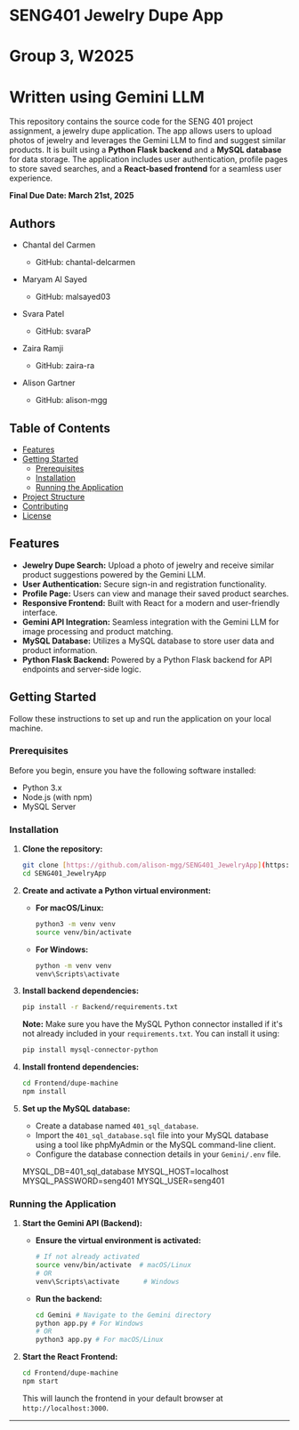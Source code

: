 # SENG401 Jewelry Dupe App
# Group 3, W2025
# Written using Gemini LLM

This repository contains the source code for the SENG 401 project assignment, a jewelry dupe application. The app allows users to upload photos of jewelry and leverages the Gemini LLM to find and suggest similar products. It is built using a **Python Flask backend** and a **MySQL database** for data storage. The application includes user authentication, profile pages to store saved searches, and a **React-based frontend** for a seamless user experience.

**Final Due Date: March 21st, 2025**

## Authors

-   Chantal del Carmen
    -   GitHub: chantal-delcarmen

-   Maryam Al Sayed
    -   GitHub: malsayed03

-   Svara Patel
    -   GitHub: svaraP

-   Zaira Ramji
    -   GitHub: zaira-ra

-   Alison Gartner
    -   GitHub: alison-mgg

## Table of Contents

- [Features](#features)
- [Getting Started](#getting-started)
  - [Prerequisites](#prerequisites)
  - [Installation](#installation)
  - [Running the Application](#running-the-application)
- [Project Structure](#project-structure)
- [Contributing](#contributing)
- [License](#license)

## Features

-   **Jewelry Dupe Search:** Upload a photo of jewelry and receive similar product suggestions powered by the Gemini LLM.
-   **User Authentication:** Secure sign-in and registration functionality.
-   **Profile Page:** Users can view and manage their saved product searches.
-   **Responsive Frontend:** Built with React for a modern and user-friendly interface.
-   **Gemini API Integration:** Seamless integration with the Gemini LLM for image processing and product matching.
-   **MySQL Database:** Utilizes a MySQL database to store user data and product information.
-   **Python Flask Backend:** Powered by a Python Flask backend for API endpoints and server-side logic.

## Getting Started

Follow these instructions to set up and run the application on your local machine.

### Prerequisites

Before you begin, ensure you have the following software installed:

-   Python 3.x
-   Node.js (with npm)
-   MySQL Server

### Installation

1.  **Clone the repository:**

    ```bash
    git clone [https://github.com/alison-mgg/SENG401_JewelryApp](https://github.com/alison-mgg/SENG401_JewelryApp)
    cd SENG401_JewelryApp
    ```

2.  **Create and activate a Python virtual environment:**

    * **For macOS/Linux:**

        ```bash
        python3 -m venv venv
        source venv/bin/activate
        ```

    * **For Windows:**

        ```bash
        python -m venv venv
        venv\Scripts\activate
        ```

3.  **Install backend dependencies:**

    ```bash
    pip install -r Backend/requirements.txt
    ```

    **Note:** Make sure you have the MySQL Python connector installed if it's not already included in your `requirements.txt`. You can install it using:

    ```bash
    pip install mysql-connector-python
    ```

4.  **Install frontend dependencies:**

    ```bash
    cd Frontend/dupe-machine
    npm install
    ```

5.  **Set up the MySQL database:**

    * Create a database named `401_sql_database`.
    * Import the `401_sql_database.sql` file into your MySQL database using a tool like phpMyAdmin or the MySQL command-line client.
    * Configure the database connection details in your `Gemini/.env` file.

    MYSQL_DB=401_sql_database
    MYSQL_HOST=localhost
    MYSQL_PASSWORD=seng401
    MYSQL_USER=seng401

### Running the Application

1.  **Start the Gemini API (Backend):**

    * **Ensure the virtual environment is activated:**

        ```bash
        # If not already activated
        source venv/bin/activate  # macOS/Linux
        # OR
        venv\Scripts\activate      # Windows
        ```

    * **Run the backend:**

        ```bash
        cd Gemini # Navigate to the Gemini directory
        python app.py # For Windows
        # OR
        python3 app.py # For macOS/Linux
        ```

2.  **Start the React Frontend:**

    ```bash
    cd Frontend/dupe-machine
    npm start
    ```

    This will launch the frontend in your default browser at `http://localhost:3000`.

---